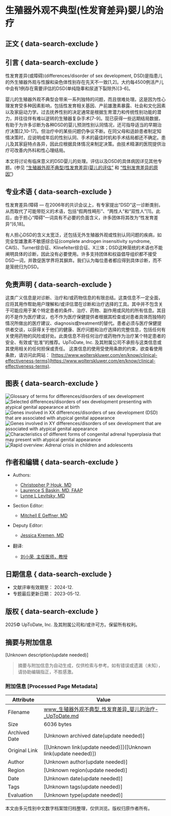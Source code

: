 # 生殖器外观不典型(性发育差异)婴儿的治疗

## 正文 { data-search-exclude }


## 引言 { data-search-exclude }

性发育差异(或障碍)(differences/disorder of sex development, DSD)是指患儿的外生殖器外观与性腺和染色体性别存在先天不一致[1,2]。大约每4500例活产儿中会有1例存在需要评估的DSD(单纯隐睾和尿道下裂除外)[3-6]。

婴儿的生殖器外观不典型会带来一系列独特的问题，而且很难处理。这是因为性心理发育受多种因素影响，包括性发育相关基因、产前雄激素暴露、社会和文化因素以及家庭动力学。过去抚养性别的决定通常是根据生育潜力和传统性别功能的潜力，并往往伴有难以逆转的生殖器复杂手术[7-9]。现已获得一些远期结局数据，有助于为许多诊断为各种DSD的婴儿预测性别认同情况，还可指导适当的早期治疗决策[2,10-17]。但治疗中的某些问题仍争议不断。在同父母和适龄患者制定知情决策时，应说明成年后的性别认同、手术的最佳时机和手术结局都还不确定。患儿及其家庭特点各异，因此应根据具体情况来制定决策。由技术精湛的医院提供治疗可改善内外科和性心理结局。

本文将讨论有临床意义的DSD婴儿的处理。评估以及DSD的具体病因详见其他专题。(参见 [“生殖器外观不典型(性发育差异)婴儿的评估”](https://www.wolterskluwer.com/en/solutions/uptodate/policies-legal/privacy-policy?&redirect=true) 和 [“性别发育差异的原因”](https://www.wolterskluwer.com/en/solutions/uptodate/policies-legal/privacy-policy?&redirect=true))

## 专业术语 { data-search-exclude }

性发育差异/障碍 — 在2006年的共识会议上，有专家提出“DSD”这一诊断类别，从而取代了可能带贬义的术语，包括“假两性畸形”、“两性人”和“双性人”[1]。此后，由于担心“障碍”一词具有不必要的负面含义，许多团体将其改为“性发育差异”[6,18]。

有人担心DSD的含义太宽泛，还包括无外生殖器外观或性别认同问题的疾病，如完全型雄激素不敏感综合征(complete androgen insensitivity syndrome, CAIS)、Turner综合征、Klinefelter综合征、X三体；DSD这种笼统的术语也不能阐明具体的诊断，因此没有必要使用。许多支持团体和权益倡导组织都不接受DSD一词，并敦促医学界将其摒弃。我们认为每位患者都应得到具体诊断，而不是笼统归为DSD。

## 免责声明 { data-search-exclude }

这类广义信息是对诊断、治疗和/或药物信息的有限总结。这类信息不一定全面，应将其用作帮助用户理解和/或评估潜在诊断和治疗选择的工具。其中并不包含关于可能应用于某个特定患者的条件、治疗、药物、副作用或风险的所有信息。其目的不是作为医疗建议，也不作为医疗保健提供者根据其检查或对患者具体而独特的情况所做出的医疗建议、diagnosis或treatment的替代。患者必须与医疗保健提供者交谈，以获得关于他们的健康、医疗问题和治疗选择的完整信息，包括任何有关使用药物的风险或好处。此类信息不将任何治疗或药物作为治疗某个特定患者的安全、有效或“批准”的推荐。UpToDate, Inc. 及其附属公司不承担与这类信息或其使用相关的任何担保或责任。 这类信息的使用受使用条款的约束，欲查看使用条款，请访问此网站： [https://www.wolterskluwer.com/en/know/clinical-effectiveness-terms](https://www.wolterskluwer.com/en/know/clinical-effectiveness-terms). 

## 图表 { data-search-exclude }

![Glossary of terms for differences/disorders of sex development](https://www.wolterskluwer.com/en/solutions/uptodate/policies-legal/privacy-policy?&redirect=true)
![Selected differences/disorders of sex development presenting with atypical genital appearance at birth](https://www.wolterskluwer.com/en/solutions/uptodate/policies-legal/privacy-policy?&redirect=true)
![Genes involved in XX differences/disorders of sex development (DSD) that are associated with atypical genital appearance](https://www.wolterskluwer.com/en/solutions/uptodate/policies-legal/privacy-policy?&redirect=true)
![Genes involved in XY differences/disorders of sex development that are associated with atypical genital appearance](https://www.wolterskluwer.com/en/solutions/uptodate/policies-legal/privacy-policy?&redirect=true)
![Characteristics of different forms of congenital adrenal hyperplasia that may present with atypical genital appearance](https://www.wolterskluwer.com/en/solutions/uptodate/policies-legal/privacy-policy?&redirect=true)
![Rapid overview: Adrenal crisis in children and adolescents](https://www.wolterskluwer.com/en/solutions/uptodate/policies-legal/privacy-policy?&redirect=true)

## 作者和编辑 { data-search-exclude }

- Authors:
  - [Christopher P Houk, MD](https://www.wolterskluwer.com/en/solutions/uptodate/policies-legal/privacy-policy?&redirect=true)
  - [Laurence S Baskin, MD, FAAP](https://www.wolterskluwer.com/en/solutions/uptodate/policies-legal/privacy-policy?&redirect=true)
  - [Lynne L Levitsky, MD](https://www.wolterskluwer.com/en/solutions/uptodate/policies-legal/privacy-policy?&redirect=true)

- Section Editor:
  - [Mitchell E Geffner, MD](https://www.wolterskluwer.com/en/solutions/uptodate/policies-legal/privacy-policy?&redirect=true)

- Deputy Editor:
  - [Jessica Kremen, MD](https://www.wolterskluwer.com/en/solutions/uptodate/policies-legal/privacy-policy?&redirect=true)

- 翻译:
  - [刘小荣, 主任医师，教授](https://www.wolterskluwer.com/en/solutions/uptodate/policies-legal/privacy-policy?&redirect=true)

## 日期信息 { data-search-exclude }

- 文献评审有效期至： 2024-12.
- 专题最后更新日期： 2023-05-12.

## 版权 { data-search-exclude }

2025© UpToDate, Inc. 及其附属公司和/或许可方。保留所有权利。
<!-- tcd_original_link https://www.uptodate.com/contents/zh-Hans/management-of-the-infant-with-atypical-genital-appearance-difference-of-sex-development -->


## 摘要与附加信息

<!-- tcd_abstract -->
[Unknown description(update needed)]
<!-- tcd_abstract_end -->

> 摘要与附加信息为自动生成，仅供检索与参考。如有错误或遗漏（未知），请协助编辑指正，不胜感激。

### 附加信息 [Processed Page Metadata]

| Attribute       | Value                                  |
|-----------------|----------------------------------------|
| Filename        | www_生殖器外观不典型_性发育差异_婴儿的治疗-_UpToDate.md                             |
| Size            | 6036 bytes                           |
| Archived Date   | [Unknown archived date(update needed)]                             |
| Original Link   | [[Unknown link(update needed)]]([Unknown link(update needed)])                       |
| Author          | [Unknown author(update needed)]                               |
| Region          | [Unknown region(update needed)]                               |
| Date            | [Unknown date(update needed)]                                 |
| Tags            | [Unknown tags(update needed)]                                 |
| Evaluation            | [Unknown type(update needed)]                                 |
<!-- tcd_table_end -->

本文由多元性别中文数字档案馆归档整理，仅供浏览。版权归原作者所有。

